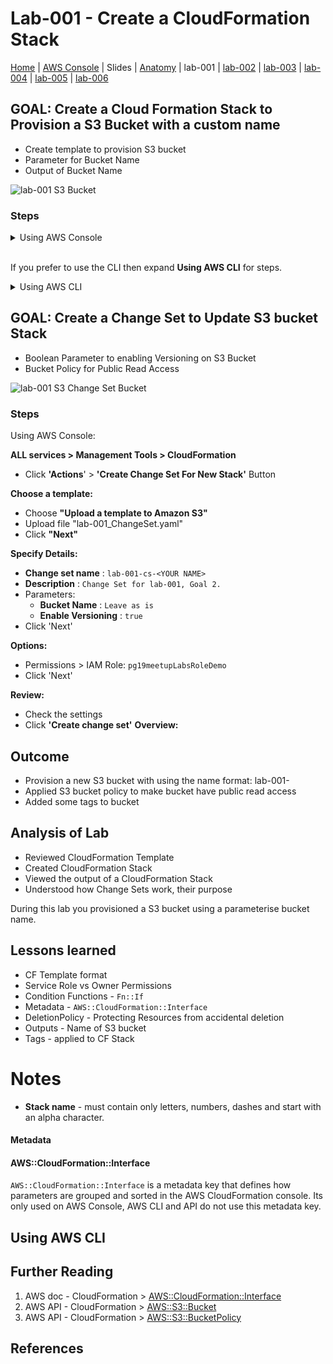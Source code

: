 
# Lab-001 - Create a CloudFormation Stack

[Home](../README.md) |
[AWS Console](https://console.aws.amazon.com) |
Slides |
[Anatomy](anatomy.md) |
lab-001 |
[lab-002](lab-002.md) |
[lab-003](lab-003.md) |
[lab-004](lab-004.md) |
[lab-005](lab-005.md) |
[lab-006](lab-006.md)


## GOAL: Create a Cloud Formation Stack to Provision a S3 Bucket with a custom name

* Create template to provision S3 bucket
* Parameter for Bucket Name
* Output of Bucket Name

![lab-001 S3 Bucket](https://raw.githubusercontent.com/sunil-tailor/lab_cloudformation/master/diagrams/lab-001-g1.png)


### Steps

<details>
<summary>Using AWS Console</summary>

__ALL services > Management Tools > CloudFormation__
- Click __'Create Stack'__ Button

__Select template:__
- Choose __"Upload a template to Amazon S3"__
- Upload file "lab-001_S3Bucket.yaml"
- Click __"Next"__

__Specify Details:__
- Stack Details > __Stack Name__ : `lab-001-<YOUR NAME>`
- Parameters:
   - Lab-001: S3 Bucket > __Bucket Name__ : `pg19-<YOUR NAME>`
- Click 'Next'

__Options:__
- Permissions > IAM Role: `pg19meetupLabsRoleDemo`
- Click 'Next'

__Review:__
- Check the settings
- Click __'Create'__

</details>


<br/>

If you prefer to use the CLI then expand __Using AWS CLI__ for steps.

<details>
 <summary>Using AWS CLI</summary>

 #### Validate your template
 ```
 aws cloudformation validate-template \
 --template-body file://cf-lab-001.yaml \
 --profile training
 {
     "Parameters": []
 }
 ```

 #### Run

 ```
 aws cloudformation create-stack \
 --stackname lab-001-<YOUR NAME> \
 --template-body file://lab-001_S3Bucket.yaml \
 --parameters file://lab-001-parameters.json
 ```

 ##### Sample Parameter
 ```
 [
   {
     "ParameterKey": "pS3BucketName",
     "ParameterValue": "pg19-<YOUR NAME>"
   }
 ]
 ```
</details>


## GOAL: Create a Change Set to Update S3 bucket Stack

* Boolean Parameter to enabling Versioning on S3 Bucket
* Bucket Policy for Public Read Access

![lab-001 S3 Change Set Bucket](https://raw.githubusercontent.com/sunil-tailor/lab_cloudformation/master/diagrams/lab-001-g2.png)


### Steps

Using AWS Console:

__ALL services > Management Tools > CloudFormation__

- Click __'Actions__' > __'Create Change Set For New Stack'__ Button

__Choose a template:__
- Choose __"Upload a template to Amazon S3"__
- Upload file "lab-001_ChangeSet.yaml"
- Click __"Next"__

__Specify Details:__
- __Change set name__ : `lab-001-cs-<YOUR NAME>`
- __Description__ : `Change Set for lab-001, Goal 2.`
- Parameters:
   - __Bucket Name__ : `Leave as is`
   - __Enable Versioning__ : `true`
- Click 'Next'

__Options:__
- Permissions > IAM Role: `pg19meetupLabsRoleDemo`
- Click 'Next'

__Review:__
- Check the settings
- Click __'Create change set'__
__Overview:__

## Outcome
* Provision a new S3 bucket with using the name format: lab-001-<YOUR NAME>
* Applied S3 bucket policy to make bucket have public read access
* Added some tags to bucket


## Analysis of Lab
- Reviewed CloudFormation Template
- Created CloudFormation Stack
- Viewed the output of a CloudFormation Stack
- Understood how Change Sets work, their purpose

During this lab you provisioned a S3 bucket using a parameterise bucket name.


## Lessons learned
* CF Template format
* Service Role vs Owner Permissions
* Condition Functions - `Fn::If`
* Metadata - `AWS::CloudFormation::Interface`
* DeletionPolicy - Protecting Resources from accidental deletion
* Outputs - Name of S3 bucket
* Tags - applied to CF Stack


# Notes
- __Stack name__ - must contain only letters, numbers, dashes and start with an alpha character.

#### Metadata



#### AWS::CloudFormation::Interface
`AWS::CloudFormation::Interface` is a metadata key that defines how parameters are grouped and sorted in the AWS CloudFormation console. Its only used on AWS Console, AWS CLI and API do not use this metadata key.




## Using AWS CLI




## Further Reading
1. AWS doc - CloudFormation > [AWS::CloudFormation::Interface](https://docs.aws.amazon.com/AWSCloudFormation/latest/UserGuide/aws-resource-cloudformation-interface.html)
1. AWS API - CloudFormation > [AWS::S3::Bucket](https://docs.aws.amazon.com/AWSCloudFormation/latest/UserGuide/aws-properties-s3-bucket.html)
1. AWS API - CloudFormation > [AWS::S3::BucketPolicy](https://docs.aws.amazon.com/AWSCloudFormation/latest/UserGuide/aws-properties-s3-policy.html)


## References
